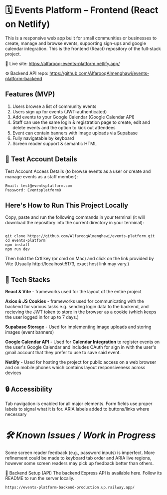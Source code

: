 # 🗓️ Events Platform – Frontend (React on Netlify)

This is a responsive web app built for small communities or businesses to create, manage and browse events, supporting sign-ups and google calendar integration. This is the frontend (React) repository of the full-stack project.

🔗 Live site: https://alfarooq-events-platform.netlify.app/

⚙️ Backend API repo: https://github.com/AlfarooqAlmenghawi/events-platform-backend

## Features (MVP)

1. Users browse a list of community events
2. Users sign up for events (JWT-authenticated)
3. Add events to your Google Calendar (Google Calendar API)
4. Staff can use the same login & registration page to create, edit and delete events and the option to kick out attendees
5. Event can contain banners with image uploads via Supabase
6. Fully navigatable by keyboard
7. Screen reader support & semantic HTML

## 🧪 Test Account Details

Test Account Access Details (to browse events as a user or create and manage events as a staff member):

```
Email: test@eventsplatform.com
Password: Eventsplatform8
```

## Here's How to Run This Project Locally

Copy, paste and run the following commands in your terminal (it will download the repository into the current directory in your terminal):

```

git clone https://github.com/AlfarooqAlmenghawi/events-platform.git
cd events-platform
npm install
npm run dev

```

Then hold the Crtl key (or cmd on Mac) and click on the link provided by Vite (Usually http://localhost:5173, exact host link may vary.)

## 🧠 Tech Stacks

**React & Vite** - frameworks used for the layout of the entire project

**Axios & JS Cookies** - frameworks used for communicating with the backend for various tasks e.g. sending login data to the backend, and recieving the JWT token to store in the browser as a cookie (which keeps the user logged in for up to 7 days.)

**Supabase Storage** - Used for implementing image uploads and storing images (event banners)

**Google Calendar API** - Used for **Calendar Integration** to register events on the user's Google Calendar and includes OAuth for sign in with the user's gmail account that they prefer to use to save said event.

**Netlify** - Used for hosting the project for public access on a web browser and on mobile phones which contains layout responsiveness across devices

## 🔒 Accessibility

Tab navigation is enabled for all major elements. Form fields use proper labels to signal what it is for. ARIA labels added to buttons/links where necessary

# _🛠️ Known Issues / Work in Progress_

Some screen reader feedback (e.g., password inputs) is imperfect. More refinement could be made to keyboard tab order and ARIA live regions, however some screen readers may pick up feedback better than others.

📂 Backend Setup (API)
The backend Express API is available here. Follow its README to run the server locally.

```
https://events-platform-backend-production.up.railway.app/
```
